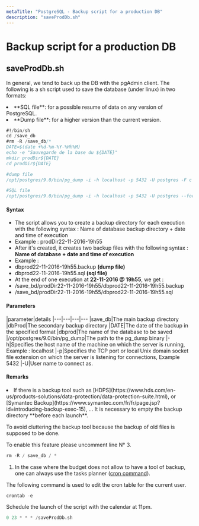 ```yaml
---
metaTitle: "PostgreSQL - Backup script for a production DB"
description: "saveProdDb.sh"
---
```


# Backup script for a production DB




## saveProdDb.sh


In general, we tend to back up the DB with the pgAdmin client. The following is a sh script used to save the database (under linux) in two formats:

<li>
**SQL file**: for a possible resume of data on any version of PostgreSQL.
</li>
<li>
**Dump file**: for a higher version than the current version.
</li>

```sql
#!/bin/sh
cd /save_db
#rm -R /save_db/*
DATE=$(date +%d-%m-%Y-%Hh%M)
echo -e "Sauvegarde de la base du ${DATE}"
mkdir prodDir${DATE}
cd prodDir${DATE}

#dump file
/opt/postgres/9.0/bin/pg_dump -i -h localhost -p 5432 -U postgres -F c -b -w -v -f "dbprod${DATE}.backup" dbprod

#SQL file
/opt/postgres/9.0/bin/pg_dump -i -h localhost -p 5432 -U postgres --format plain --verbose  -f "dbprod${DATE}.sql" dbprod

```



#### Syntax


- The script allows you to create a backup directory for each execution with the following syntax : Name of database backup directory + date and time of execution
- Example : prodDir22-11-2016-19h55
- After it's created, it creates two backup files with the following syntax : **Name of database <strong>+** date and time of execution</strong>
- Example :
- dbprod22-11-2016-19h55.backup    **(dump file)**
- dbprod22-11-2016-19h55.sql       **(sql file)**
- At the end of one execution at **22-11-2016 @ 19h55**, we get :
- /save_bd/prodDir22-11-2016-19h55/dbprod22-11-2016-19h55.backup
- /save_bd/prodDir22-11-2016-19h55/dbprod22-11-2016-19h55.sql



#### Parameters


|parameter|details
|---|---|---|---
|save_db|The main backup directory
|dbProd|The secondary backup directory
|DATE|The date of the backup in the specified format
|dbprod|The name of the database to be saved
|/opt/postgres/9.0/bin/pg_dump|The path to the pg_dump binary
|-h|Specifies the host name of the machine on which the server is running, Example : localhost
|-p|Specifies the TCP port or local Unix domain socket file extension on which the server is listening for connections, Example 5432
|-U|User name to connect as.



#### Remarks


<li>If there is a backup tool such as [HDPS](https://www.hds.com/en-us/products-solutions/data-protection/data-protection-suite.html), or [Symantec Backup](https://www.symantec.com/fr/fr/page.jsp?id=introducing-backup-exec-15), ...
It is necessary to empty the backup directory **before each launch**.</li>

To avoid cluttering the backup tool because the backup of old files is supposed to be done.

> 
To enable this feature please uncomment line N° 3.


```sql
rm -R / save_db / *

```


1. In the case where the budget does not allow to have a tool of backup, one can always use the tasks planner ([cron command](https://fr.wikipedia.org/wiki/Cron)).

> 
The following command is used to edit the cron table for the current user.


```sql
crontab -e

```

> 
Schedule the launch of the script with the calendar at 11pm.


```sql
0 23 * * * /saveProdDb.sh

```

